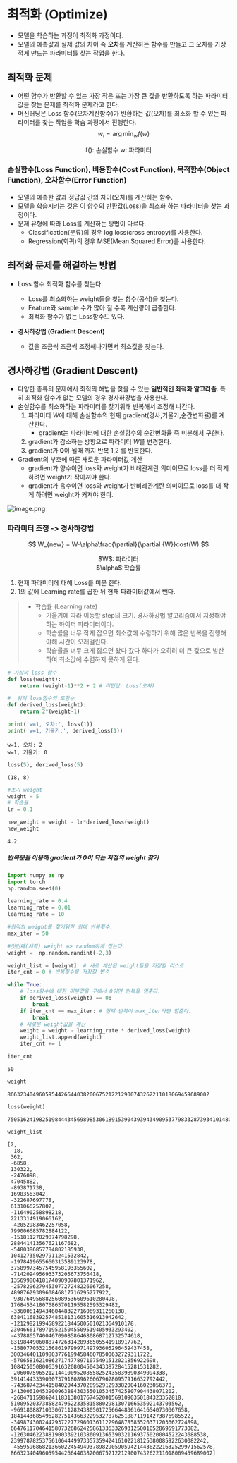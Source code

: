 # 최적화 (Optimize)
- 모델을 학습하는 과정이 최적화 과정이다.
- 모델의 예측값과 실제 값의 차이 즉 **오차**를 계산하는 함수를 만들고 그 오차를 가장 적게 만드는 파라미터를 찾는 작업을 한다.

## 최적화 문제
- 어떤 함수가 반환할 수 있는 가장 작은 또는 가장 큰 값을 반환하도록 하는 파라미터 값을 찾는 문제를 최적화 문제라고 한다.
- 머신러닝은 Loss 함수(오차계산함수)가 반환하는 값(오차)를 최소화 할 수 있는 파라미터를 찾는 작업을 학습 과정에서 진행한다.
$$
w_{i} = \arg \min_w f(w) 
$$

<center>
 f(): 손실함수 
 w: 파라미터
</center>    

### 손실함수(Loss Function), 비용함수(Cost Function), 목적함수(Object Function), 오차함수(Error Function)
- 모델의 예측한 값과 정답값 간의 차이(오차)를 계산하는 함수. 
- 모델을 학습시키는 것은 이 함수의 반환값(Loss)을 최소화 하는 파라미터을 찾는 과정이다.
- 문제 유형에 따라 Loss를 계산하는 방법이 다르다.
    - Classification(분류)의 경우 log loss(cross entropy)를 사용한다.
    - Regression(회귀)의 경우 MSE(Mean Squared Error)를 사용한다.

## 최적화 문제를 해결하는 방법
- Loss 함수 최적화 함수를 찾는다.
    - Loss를 최소화하는 weight들을 찾는 함수(공식)을 찾는다.
    - Feature와 sample 수가 많아 질 수록 계산량이 급증한다.
    - 최적화 함수가 없는 Loss함수도 있다.
    
- **경사하강법 (Gradient Descent)**
    - 값을 조금씩 조금씩 조정해나가면서 최소값을 찾는다.

## 경사하강법 (Gradient Descent)
- 다양한 종류의 문제에서 최적의 해법을 찾을 수 있는 **일반적인 최적화 알고리즘**. 특히 최적화 함수가 없는 모델의 경우 경사하강법을 사용한다.
- 손실함수를 최소화하는 파라미터를 찾기위해 반복해서 조정해 나간다. 
    1. 파라미터 $W$에 대해 손실함수의 현재 gradient(경사,기울기,순간변화율)를 계산한다.
          - gradient는 파라미터에 대한 손실함수의 순간변화율 즉 미분해서 구한다.
    2. gradient가 감소하는 방향으로 파라미터 $W$를 변경한다.
    3. gradient가 **0**이 될때 까지 반복 1,2 를 반복한다.
- Gradient의 부호에 따른 새로운 파라미터값 계산
    - gradient가 양수이면 loss와 weight가 비례관계란 의미이므로 loss를 더 작게 하려면 weight가 작아져야 한다.    
    - gradient가 음수이면 loss와 weight가 반비례관계란 의미이므로 loss를 더 작게 하려면 weight가 커져야 한다.

![image.png](image.png)

### 파라미터 조정 -> 경사하강법

$$
W_{new} = W-\alpha\frac{\partial}{\partial {W}}cost(W)
$$


<center>
    $W$: 파라미터<br>$\alpha$:학습률<br>
</center> 

1. 현재 파라미터에 대해 Loss를 미분 한다.  
2. 1의 값에 Learning rate를 곱한 뒤 현재 파라미터값에서 뺀다.

> - 학습률 (Learning rate)
>     - 기울기에 따라 이동할 step의 크기. 경사하강법 알고리즘에서 지정해야하는 하이퍼 파라미터이다.
>     - 학습률을 너무 작게 잡으면 최소값에 수렴하기 위해 많은 반복을 진행해야해 시간이 오래걸린다.
>     - 학습률을 너무 크게 잡으면 왔다 갔다 하다가 오히려 더 큰 값으로 발산하여 최소값에 수렴하지 못하게 된다.


```python
# 가상의 loss 함수
def loss(weight):
    return (weight-1)**2 + 2 # 리턴값: Loss(오차)
```


```python
#  위의 loss함수의 도함수
def derived_loss(weight):
    return 2*(weight-1)
```


```python
print('w=1, 오차:', loss(1))
print('w=1, 기울기:', derived_loss(1)) 
```

    w=1, 오차: 2
    w=1, 기울기: 0
    


```python
loss(5), derived_loss(5)
```




    (18, 8)




```python
#초기 weight
weight = 5 
# 학습율
lr = 0.1

new_weight = weight - lr*derived_loss(weight)
new_weight
```




    4.2



##### 반복문을 이용해 gradient가 0이 되는 지점의 weight 찾기


```python
import numpy as np
import torch
np.random.seed(0)

learning_rate = 0.4
learning_rate = 0.01
learning_rate = 10

#최적의 weight를 찾기위한 최대 반복횟수.
max_iter = 50   

#첫번째(시작) weight => random하게 잡는다.
weight =  np.random.randint(-2,3)

weight_list = [weight]  # 새로 계산된 weight들을 저장할 리스트
iter_cnt = 0 # 반복횟수를 저장할 변수

while True:
    # loss함수에 대한 미분값을 구해서 0이면 반복을 멈춘다.
    if derived_loss(weight) == 0:
        break
    if iter_cnt == max_iter: # 현재 반복이 max_iter라면 멈춘다.
        break
    # 새로운 weight값을 계산
    weight = weight - learning_rate * derived_loss(weight)
    weight_list.append(weight) 
    iter_cnt += 1
```


```python
iter_cnt
```




    50




```python
weight
```




    8663234049605954426644038200675212212900743262211018069459689002




```python
loss(weight)
```




    75051624198251984443456989853061891539043939434909537798332873934101480896578056472849915762891214746171016655874432115640378003




```python
weight_list
```




    [2,
     -18,
     362,
     -6858,
     130322,
     -2476098,
     47045882,
     -893871738,
     16983563042,
     -322687697778,
     6131066257802,
     -116490258898218,
     2213314919066162,
     -42052983462257058,
     799006685782884122,
     -15181127029874798298,
     288441413567621167682,
     -5480386857784802185938,
     104127350297911241532842,
     -1978419655660313589123978,
     37589973457545958193355602,
     -714209495693373205673756418,
     13569980418174090907801371962,
     -257829627945307727248226067258,
     4898762930960846817716295277922,
     -93076495688256089536609610280498,
     1768453418076865701195582595329482,
     -33600614943460448322716069311260138,
     638411683925748518131605316913942642,
     -12129821994589221844500501021364910178,
     230466617897195215045509519405933293402,
     -4378865740046709085864680868712732574618,
     83198449060887472631428936505541918917762,
     -1580770532156861979997149793605296459437458,
     30034640110980377619945846078500632729311722,
     -570658162108627174778971075491512021856922698,
     10842505080063916320800450434338728415281531282,
     -206007596521214410095208558252435839890349094338,
     3914144333903073791808962606796280957916632792442,
     -74368742344158402044370289529129338200416023056378,
     1413006104539009638843035501053457425807904438071202,
     -26847115986241183138017674520015691090350184323352818,
     510095203738582479622335815880298130716653502143703562,
     -9691808871033067112824380501725664483616416540730367658,
     184144368549628275143663229532787625188711914273876985522,
     -3498743002442937227729601361122964878585526371203662724898,
     66476117046415807326862425861336332693125001052869591773082,
     -1263046223881900339210386091365390321169375020004522243688538,
     23997878253756106444997335735942416102218125380085922630082242,
     -455959686821366022454949378982905905942144382221632529971562578,
     8663234049605954426644038200675212212900743262211018069459689002]


